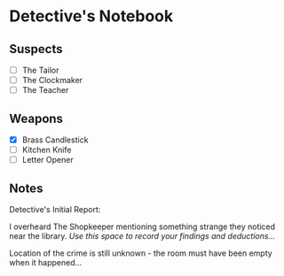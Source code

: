 # Detective's Notebook

## Suspects
- [ ] The Tailor
- [ ] The Clockmaker
- [ ] The Teacher

## Weapons
- [x] Brass Candlestick
- [ ] Kitchen Knife
- [ ] Letter Opener

## Notes
Detective's Initial Report:

I overheard The Shopkeeper mentioning something strange they noticed near the library.
*Use this space to record your findings and deductions...*

Location of the crime is still unknown - the room must have been empty when it happened...
